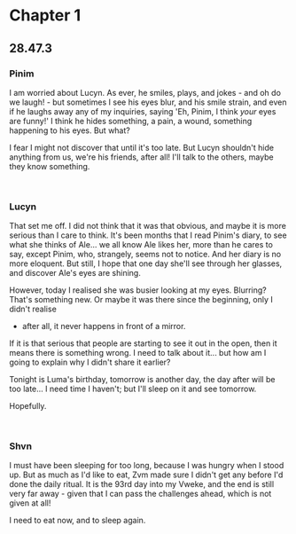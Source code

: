 Chapter 1
=========

28.47.3
-------

### Pinim ###

I am worried about Lucyn. As ever, he smiles, plays, and jokes - and oh do we
laugh! - but sometimes I see his eyes blur, and his smile strain, and even if
he laughs away any of my inquiries, saying 'Eh, Pinim, I think *your* eyes 
are funny!' I think he hides something, a pain, a wound, something happening 
to his eyes. But what?

I fear I might not discover that until it's too late. But Lucyn shouldn't hide
anything from us, we're his friends, after all! I'll talk to the others, maybe
they know something.

<br />

### Lucyn ###

That set me off. I did not think that it was that obvious, and maybe it is more
serious than I care to think. It's been months that I read Pinim's diary, to
see what she thinks of Ale... we all know Ale likes her, more than he cares to
say, except Pinim, who, strangely, seems not to notice. And her diary is no
more eloquent. But still, I hope that one day she'll see through her glasses, 
and discover Ale's eyes are shining.

However, today I realised she was busier looking at my eyes. Blurring? That's
something new. Or maybe it was there since the beginning, only I didn't realise
 - after all, it never happens in front of a mirror.

If it is that serious that people are starting to see it out in the open, then
it means there is something wrong. I need to talk about it... but how am I 
going to explain why I didn't share it earlier?

Tonight is Luma's birthday, tomorrow is another day, the day after will be too
late... I need time I haven't; but I'll sleep on it and see tomorrow.

Hopefully.

<br />

### Shvn ###

I must have been sleeping for too long, because I was hungry when I stood up.
But as much as I'd like to eat, Zvm made sure I didn't get any before I'd done
the daily ritual. It is the 93rd day into my Vweke, and the end is still very
far away - given that I can pass the challenges ahead, which is not given at
all!

I need to eat now, and to sleep again.
